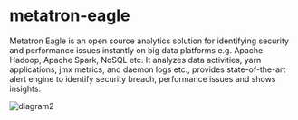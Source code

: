 # metatron-eagle
Metatron Eagle is an open source analytics solution for identifying security and performance issues instantly on big data platforms e.g. Apache Hadoop, Apache Spark, NoSQL etc. It analyzes data activities, yarn applications, jmx metrics, and daemon logs etc., provides state-of-the-art alert engine to identify security breach, performance issues and shows insights.

![diagram2](https://user-images.githubusercontent.com/98597119/152856402-998b1c1c-de88-43ac-a60f-c554479e3330.png)
